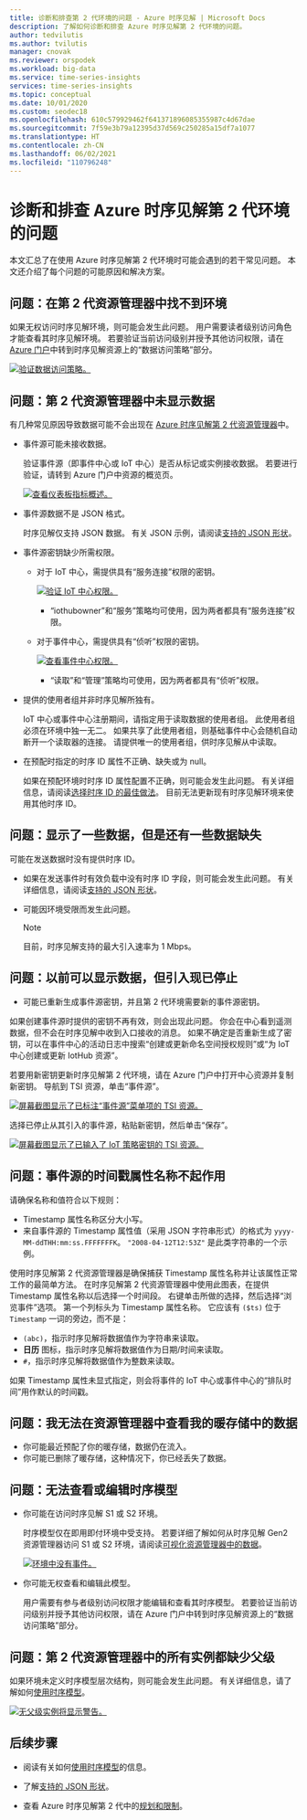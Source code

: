 ```yaml
---
title: 诊断和排查第 2 代环境的问题 - Azure 时序见解 | Microsoft Docs
description: 了解如何诊断和排查 Azure 时序见解第 2 代环境的问题。
author: tedvilutis
ms.author: tvilutis
manager: cnovak
ms.reviewer: orspodek
ms.workload: big-data
ms.service: time-series-insights
services: time-series-insights
ms.topic: conceptual
ms.date: 10/01/2020
ms.custom: seodec18
ms.openlocfilehash: 610c579929462f641371896085355987c4d67dae
ms.sourcegitcommit: 7f59e3b79a12395d37d569c250285a15df7a1077
ms.translationtype: HT
ms.contentlocale: zh-CN
ms.lasthandoff: 06/02/2021
ms.locfileid: "110796248"
---
```

# <a name="diagnose-and-troubleshoot-an-azure-time-series-insights-gen2-environment"></a>诊断和排查 Azure 时序见解第 2 代环境的问题

本文汇总了在使用 Azure 时序见解第 2 代环境时可能会遇到的若干常见问题。 本文还介绍了每个问题的可能原因和解决方案。

## <a name="problem-i-cant-find-my-environment-in-the-gen2-explorer"></a>问题：在第 2 代资源管理器中找不到环境

如果无权访问时序见解环境，则可能会发生此问题。 用户需要读者级别访问角色才能查看其时序见解环境。 若要验证当前访问级别并授予其他访问权限，请在 [Azure 门户](https://portal.azure.com/)中转到时序见解资源上的“数据访问策略”部分。

  [![验证数据访问策略。](media/preview-troubleshoot/verify-data-access-policies.png)](media/preview-troubleshoot/verify-data-access-policies.png#lightbox)

## <a name="problem-no-data-is-seen-in-the-gen2-explorer"></a>问题：第 2 代资源管理器中未显示数据

有几种常见原因导致数据可能不会出现在 [Azure 时序见解第 2 代资源管理器](https://insights.timeseries.azure.com/preview)中。

- 事件源可能未接收数据。

    验证事件源（即事件中心或 IoT 中心）是否从标记或实例接收数据。 若要进行验证，请转到 Azure 门户中资源的概览页。

    [![查看仪表板指标概述。](media/preview-troubleshoot/verify-dashboard-metrics.png)](media/preview-troubleshoot/verify-dashboard-metrics.png#lightbox)

- 事件源数据不是 JSON 格式。

    时序见解仅支持 JSON 数据。 有关 JSON 示例，请阅读[支持的 JSON 形状](./concepts-json-flattening-escaping-rules.md)。

- 事件源密钥缺少所需权限。

  - 对于 IoT 中心，需提供具有“服务连接”权限的密钥。

    [![验证 IoT 中心权限。](media/preview-troubleshoot/verify-correct-permissions.png)](media/preview-troubleshoot/verify-correct-permissions.png#lightbox)

    - “iothubowner”和“服务”策略均可使用，因为两者都具有“服务连接”权限。

  - 对于事件中心，需提供具有“侦听”权限的密钥。

    [![查看事件中心权限。](media/preview-troubleshoot/verify-eh-permissions.png)](media/preview-troubleshoot/verify-eh-permissions.png#lightbox)

    - “读取”和“管理”策略均可使用，因为两者都具有“侦听”权限。

- 提供的使用者组并非时序见解所独有。

    IoT 中心或事件中心注册期间，请指定用于读取数据的使用者组。 此使用者组必须在环境中独一无二。 如果共享了此使用者组，则基础事件中心会随机自动断开一个读取器的连接。 请提供唯一的使用者组，供时序见解从中读取。

- 在预配时指定的时序 ID 属性不正确、缺失或为 null。

    如果在预配环境时时序 ID 属性配置不正确，则可能会发生此问题。 有关详细信息，请阅读[选择时序 ID 的最佳做法](./how-to-select-tsid.md)。 目前无法更新现有时序见解环境来使用其他时序 ID。

## <a name="problem-some-data-shows-but-some-is-missing"></a>问题：显示了一些数据，但是还有一些数据缺失

可能在发送数据时没有提供时序 ID。

- 如果在发送事件时有效负载中没有时序 ID 字段，则可能会发生此问题。 有关详细信息，请阅读[支持的 JSON 形状](./concepts-json-flattening-escaping-rules.md)。
- 可能因环境受限而发生此问题。

    > [!NOTE]
    > 目前，时序见解支持的最大引入速率为 1 Mbps。

## <a name="problem-data-was-showing-but-now-ingestion-has-stopped"></a>问题：以前可以显示数据，但引入现已停止

- 可能已重新生成事件源密钥，并且第 2 代环境需要新的事件源密钥。

如果创建事件源时提供的密钥不再有效，则会出现此问题。 你会在中心看到遥测数据，但不会在时序见解中收到入口接收的消息。 如果不确定是否重新生成了密钥，可以在事件中心的活动日志中搜索“创建或更新命名空间授权规则”或“为 IoT 中心创建或更新 IotHub 资源”。

若要用新密钥更新时序见解第 2 代环境，请在 Azure 门户中打开中心资源并复制新密钥。 导航到 TSI 资源，单击“事件源”。

   [![屏幕截图显示了已标注“事件源”菜单项的 TSI 资源。](media/preview-troubleshoot/update-hub-key-step-1.png)](media/preview-troubleshoot/update-hub-key-step-1.png#lightbox)

选择已停止从其引入的事件源，粘贴新密钥，然后单击“保存”。

   [![屏幕截图显示了已输入了 IoT 策略密钥的 TSI 资源。](media/preview-troubleshoot/update-hub-key-step-2.png)](media/preview-troubleshoot/update-hub-key-step-2.png#lightbox)

## <a name="problem-my-event-sources-timestamp-property-name-doesnt-work"></a>问题：事件源的时间戳属性名称不起作用

请确保名称和值符合以下规则：

- Timestamp 属性名称区分大小写。
- 来自事件源的 Timestamp 属性值（采用 JSON 字符串形式）的格式为 `yyyy-MM-ddTHH:mm:ss.FFFFFFFK`。 `"2008-04-12T12:53Z"` 是此类字符串的一个示例。

使用时序见解第 2 代资源管理器是确保捕获 Timestamp 属性名称并让该属性正常工作的最简单方法。 在时序见解第 2 代资源管理器中使用此图表，在提供 Timestamp 属性名称以后选择一个时间段。 右键单击所做的选择，然后选择“浏览事件”选项。 第一个列标头为 Timestamp 属性名称。 它应该有 `($ts)` 位于 `Timestamp` 一词的旁边，而不是：

- `(abc)`，指示时序见解将数据值作为字符串来读取。
- **日历** 图标，指示时序见解将数据值作为日期/时间来读取。
- `#`，指示时序见解将数据值作为整数来读取。

如果 Timestamp 属性未显式指定，则会将事件的 IoT 中心或事件中心的“排队时间”用作默认的时间戳。

## <a name="problem-i-cant-view-data-from-my-warm-store-in-the-explorer"></a>问题：我无法在资源管理器中查看我的暖存储中的数据

- 你可能最近预配了你的暖存储，数据仍在流入。
- 你可能已删除了暖存储，这种情况下，你已经丢失了数据。

## <a name="problem-i-cant-view-or-edit-my-time-series-model"></a>问题：无法查看或编辑时序模型

- 你可能在访问时序见解 S1 或 S2 环境。

   时序模型仅在即用即付环境中受支持。 若要详细了解如何从时序见解 Gen2 资源管理器访问 S1 或 S2 环境，请阅读[可视化资源管理器中的数据](./concepts-ux-panels.md)。

   [![环境中没有事件。](media/preview-troubleshoot/troubleshoot-no-events.png)](media/preview-troubleshoot/troubleshoot-no-events.png#lightbox)

- 你可能无权查看和编辑此模型。

   用户需要有参与者级别访问权限才能编辑和查看其时序模型。 若要验证当前访问级别并授予其他访问权限，请在 Azure 门户中转到时序见解资源上的“数据访问策略”部分。

## <a name="problem-all-my-instances-in-the-gen2-explorer-lack-a-parent"></a>问题：第 2 代资源管理器中的所有实例都缺少父级

如果环境未定义时序模型层次结构，则可能会发生此问题。 有关详细信息，请了解如何[使用时序模型](./time-series-insights-overview.md)。

  [![无父级实例将显示警告。](media/preview-troubleshoot/unparented-instances.png)](media/preview-troubleshoot/unparented-instances.png#lightbox)

## <a name="next-steps"></a>后续步骤

- 阅读有关如何[使用时序模型](./time-series-insights-overview.md)的信息。

- 了解[支持的 JSON 形状](./concepts-json-flattening-escaping-rules.md)。

- 查看 Azure 时序见解第 2 代中的[规划和限制](./how-to-plan-your-environment.md)。